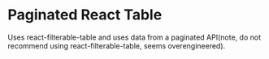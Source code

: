 # Paginated React Table
Uses react-filterable-table and uses data from a paginated API(note, do not recommend using react-filterable-table, seems overengineered).